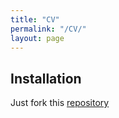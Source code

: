 ```yaml
---
title: "CV"
permalink: "/CV/"
layout: page
---
```


## Installation

Just fork this [repository](https://github.com/jxx87/jxx87.github.io/raw/master/CV/CV_JXing.pdf)

